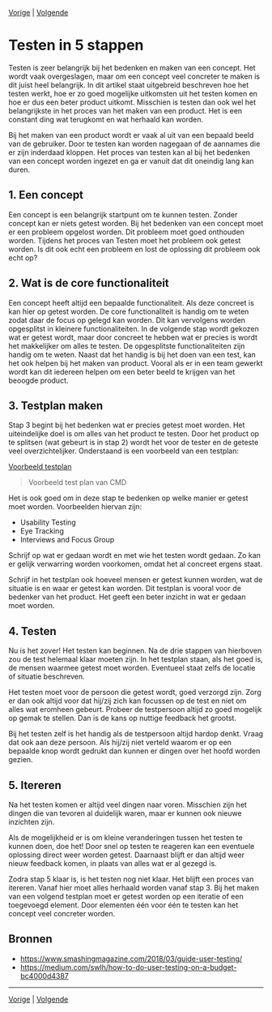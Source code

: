 [Vorige](/Artikelen/Nivea_artikel.md) | [Volgende](/Artikelen/De_eeuwige_discussie_artikel.md)

# Testen in 5 stappen
 
Testen is zeer belangrijk bij het bedenken en maken van een concept. Het wordt vaak overgeslagen, maar om een concept veel concreter te maken is dit juist heel belangrijk. In dit artikel staat uitgebreid beschreven hoe het testen werkt, hoe er zo goed mogelijke uitkomsten uit het testen komen en hoe er dus een beter product uitkomt. Misschien is testen dan ook wel het belangrijkste in het proces van het maken van een product. Het is een constant ding wat terugkomt en wat herhaald kan worden. 
 
Bij het maken van een product wordt er vaak al uit van een bepaald beeld van de gebruiker. Door te testen kan worden nagegaan of de aannames die er zijn inderdaad kloppen. Het proces van testen kan al bij het bedenken van een concept worden ingezet en ga er vanuit dat dit oneindig lang kan duren. 
 
## 1. Een concept
 
Een concept is een belangrijk startpunt om te kunnen testen. Zonder concept kan er niets getest worden. Bij het bedenken van een concept moet er een probleem opgelost worden. Dit probleem moet goed onthouden worden. Tijdens het proces van Testen moet het probleem ook getest worden. Is dit ook echt een probleem en lost de oplossing dit probleem ook echt op?
 
 
## 2. Wat is de core functionaliteit
 
Een concept heeft altijd een bepaalde functionaliteit. Als deze concreet is kan hier op getest worden. De core functionaliteit is handig om te weten zodat daar de focus op gelegd kan worden. Dit kan vervolgens worden opgesplitst in kleinere functionaliteiten. In de volgende stap wordt gekozen wat er getest wordt, maar door concreet te hebben wat er precies is wordt het makkelijker om alles te testen. 
De opgesplitste functionaliteiten zijn handig om te weten. Naast dat het handig is bij het doen van een test, kan het ook helpen bij het maken van product. Vooral als er in een team gewerkt wordt kan dit iedereen helpen om een beter beeld te krijgen van het beoogde product.
 
## 3. Testplan maken
 
Stap 3 begint bij het bedenken wat er precies getest moet worden. Het uiteindelijke doel is om alles van het product te testen. Door het product op te splitsen (wat gebeurt is in stap 2) wordt het voor de tester en de geteste veel overzichtelijker. Onderstaand is een voorbeeld van een testplan:

[Voorbeeld testplan](images/Testplan.pdf)
> Voorbeeld test plan van CMD
 
Het is ook goed om in deze stap te bedenken op welke manier er getest moet worden. Voorbeelden hiervan zijn:

* Usability Testing
* Eye Tracking
* Interviews and Focus Group
 
Schrijf op wat er gedaan wordt en met wie het testen wordt gedaan. Zo kan er gelijk verwarring worden voorkomen, omdat het al concreet ergens staat.
 
Schrijf in het testplan ook hoeveel mensen er getest kunnen worden, wat de situatie is en waar er getest kan worden. Dit testplan is vooral voor de bedenker van het product. Het geeft een beter inzicht in wat er gedaan moet worden.
 
## 4. Testen
 
Nu is het zover! Het testen kan beginnen. Na de drie stappen van hierboven zou de test helemaal klaar moeten zijn. In het testplan staan, als het goed is, de mensen waarmee getest moet worden. Eventueel staat zelfs de locatie of situatie beschreven. 
 
Het testen moet voor de persoon die getest wordt, goed verzorgd zijn. Zorg er dan ook altijd voor dat hij/zij zich kan focussen op de test en niet om alles wat eromheen gebeurt. Probeer de testpersoon altijd zo goed mogelijk op gemak te stellen. Dan is de kans op nuttige feedback het grootst. 
 
Bij het testen zelf is het handig als de testpersoon altijd hardop denkt. Vraag dat ook aan deze persoon. Als hij/zij niet verteld waarom er op een bepaalde knop wordt gedrukt dan kunnen er dingen over het hoofd worden gezien. 
 
## 5. Itereren
 
Na het testen komen er altijd veel dingen naar voren. Misschien zijn het dingen die van tevoren al duidelijk waren, maar er kunnen ook nieuwe inzichten zijn. 
 
Als de mogelijkheid er is om kleine veranderingen tussen het testen te kunnen doen, doe het! Door snel op testen te reageren kan een eventuele oplossing direct weer worden getest. Daarnaast blijft er dan altijd weer nieuw feedback komen, in plaats van alles wat er al gezegd is.
 
Zodra stap 5 klaar is, is het testen nog niet klaar. Het blijft een proces van itereren. Vanaf hier moet alles herhaald worden vanaf stap 3. Bij het maken van een volgend testplan moet er getest worden op een iteratie of een toegevoegd element. Door elementen één voor één te testen kan het concept veel concreter worden.

## Bronnen

* https://www.smashingmagazine.com/2018/03/guide-user-testing/
* https://medium.com/swlh/how-to-do-user-testing-on-a-budget-bc4000d4387

---

[Vorige](/Artikelen/Nivea_artikel.md) | [Volgende](/Artikelen/De_eeuwige_discussie_artikel.md)
